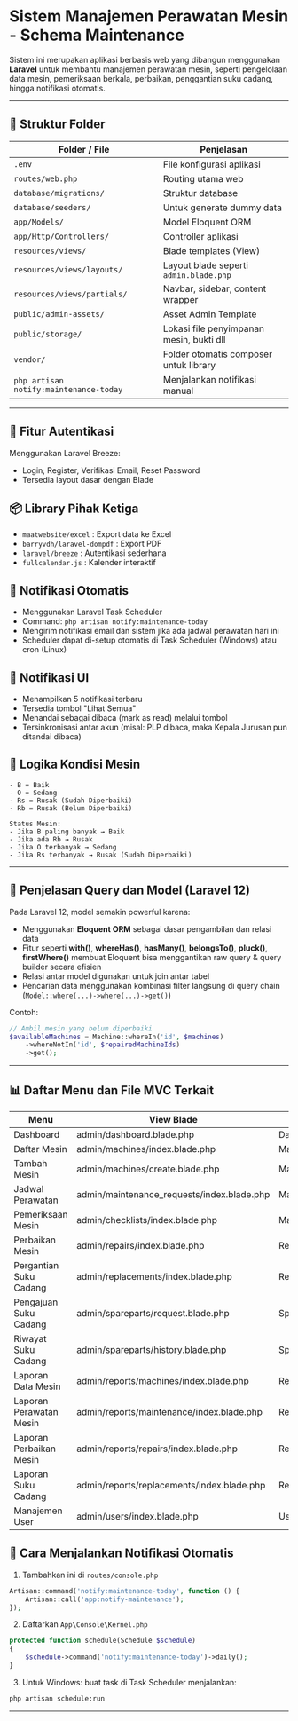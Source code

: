 # Sistem Manajemen Perawatan Mesin - Schema Maintenance

Sistem ini merupakan aplikasi berbasis web yang dibangun menggunakan **Laravel** untuk membantu manajemen perawatan mesin, seperti pengelolaan data mesin, pemeriksaan berkala, perbaikan, penggantian suku cadang, hingga notifikasi otomatis.

---
## 📁 Struktur Folder

| Folder / File                | Penjelasan |
|-----------------------------|------------|
| `.env`                      | File konfigurasi aplikasi |
| `routes/web.php`            | Routing utama web |
| `database/migrations/`      | Struktur database |
| `database/seeders/`         | Untuk generate dummy data |
| `app/Models/`               | Model Eloquent ORM |
| `app/Http/Controllers/`     | Controller aplikasi |
| `resources/views/`          | Blade templates (View) |
| `resources/views/layouts/`  | Layout blade seperti `admin.blade.php` |
| `resources/views/partials/` | Navbar, sidebar, content wrapper |
| `public/admin-assets/`      | Asset Admin Template |
| `public/storage/`           | Lokasi file penyimpanan mesin, bukti dll |
| `vendor/`                   | Folder otomatis composer untuk library |
| `php artisan notify:maintenance-today` | Menjalankan notifikasi manual |

---
## 🔐 Fitur Autentikasi

Menggunakan Laravel Breeze:

- Login, Register, Verifikasi Email, Reset Password
- Tersedia layout dasar dengan Blade

## 📦 Library Pihak Ketiga

- `maatwebsite/excel` : Export data ke Excel
- `barryvdh/laravel-dompdf` : Export PDF
- `laravel/breeze` : Autentikasi sederhana
- `fullcalendar.js` : Kalender interaktif

## 🔄 Notifikasi Otomatis

- Menggunakan Laravel Task Scheduler
- Command: `php artisan notify:maintenance-today`
- Mengirim notifikasi email dan sistem jika ada jadwal perawatan hari ini
- Scheduler dapat di-setup otomatis di Task Scheduler (Windows) atau cron (Linux)

## 📌 Notifikasi UI

- Menampilkan 5 notifikasi terbaru
- Tersedia tombol "Lihat Semua"
- Menandai sebagai dibaca (mark as read) melalui tombol
- Tersinkronisasi antar akun (misal: PLP dibaca, maka Kepala Jurusan pun ditandai dibaca)

## 🧠 Logika Kondisi Mesin

```text
- B = Baik
- O = Sedang
- Rs = Rusak (Sudah Diperbaiki)
- Rb = Rusak (Belum Diperbaiki)

Status Mesin:
- Jika B paling banyak → Baik
- Jika ada Rb → Rusak
- Jika O terbanyak → Sedang
- Jika Rs terbanyak → Rusak (Sudah Diperbaiki)
```

---

## 🧠 Penjelasan Query dan Model (Laravel 12)

Pada Laravel 12, model semakin powerful karena:

- Menggunakan **Eloquent ORM** sebagai dasar pengambilan dan relasi data
- Fitur seperti **with()**, **whereHas()**, **hasMany()**, **belongsTo()**, **pluck()**, **firstWhere()** membuat Eloquent bisa menggantikan raw query & query builder secara efisien
- Relasi antar model digunakan untuk join antar tabel
- Pencarian data menggunakan kombinasi filter langsung di query chain (`Model::where(...)->where(...)->get()`)

Contoh:

```php
// Ambil mesin yang belum diperbaiki
$availableMachines = Machine::whereIn('id', $machines)
    ->whereNotIn('id', $repairedMachineIds)
    ->get();
```
---

## 📊 Daftar Menu dan File MVC Terkait

| Menu                    | View Blade                                  | Controller                   | Model              |
| ----------------------- | ------------------------------------------- | ---------------------------- | ------------------ |
| Dashboard               | admin/dashboard.blade.php                   | DashboardController          | -                  |
| Daftar Mesin            | admin/machines/index.blade.php              | MachineController            | Machine            |
| Tambah Mesin            | admin/machines/create.blade.php             | MachineController            | Machine            |
| Jadwal Perawatan        | admin/maintenance\_requests/index.blade.php | MaintenanceRequestController | MaintenanceRequest |
| Pemeriksaan Mesin       | admin/checklists/index.blade.php            | MachineChecklistController   | MachineChecklist   |
| Perbaikan Mesin         | admin/repairs/index.blade.php               | RepairLogController          | RepairLog          |
| Pergantian Suku Cadang  | admin/replacements/index.blade.php          | ReplacementPartController    | ReplacementPart    |
| Pengajuan Suku Cadang   | admin/spareparts/request.blade.php          | SparepartController          | SparepartRequest   |
| Riwayat Suku Cadang     | admin/spareparts/history.blade.php          | SparepartController          | SparepartHistory   |
| Laporan Data Mesin      | admin/reports/machines/index.blade.php      | ReportController             | Machine            |
| Laporan Perawatan Mesin | admin/reports/maintenance/index.blade.php   | ReportController             | MaintenanceRequest |
| Laporan Perbaikan Mesin | admin/reports/repairs/index.blade.php       | ReportController             | RepairLog          |
| Laporan Suku Cadang     | admin/reports/replacements/index.blade.php  | ReportController             | ReplacementPart    |
| Manajemen User          | admin/users/index.blade.php                 | UserManagementController     | User               |

## 🚀 Cara Menjalankan Notifikasi Otomatis

1. Tambahkan ini di `routes/console.php`

```php
Artisan::command('notify:maintenance-today', function () {
    Artisan::call('app:notify-maintenance');
});
```

2. Daftarkan `App\Console\Kernel.php`

```php
protected function schedule(Schedule $schedule)
{
    $schedule->command('notify:maintenance-today')->daily();
}
```

3. Untuk Windows: buat task di Task Scheduler menjalankan:

```bash
php artisan schedule:run
```

---


